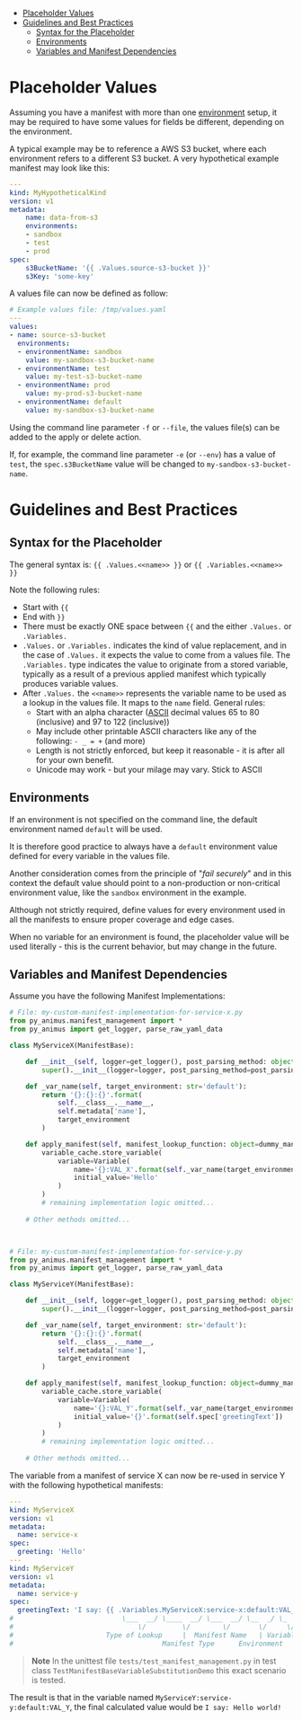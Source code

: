 
- [Placeholder Values](#placeholder-values)
- [Guidelines and Best Practices](#guidelines-and-best-practices)
  - [Syntax for the Placeholder](#syntax-for-the-placeholder)
  - [Environments](#environments)
  - [Variables and Manifest Dependencies](#variables-and-manifest-dependencies)


# Placeholder Values

Assuming you have a manifest with more than one [environment](target_environments.md) setup, it may be required to have some values for fields be different, depending on the environment.

A typical example may be to reference a AWS S3 bucket, where each environment refers to a different S3 bucket. A very hypothetical example manifest may look like this:

```yaml
---
kind: MyHypotheticalKind
version: v1
metadata:
    name: data-from-s3
    environments:
    - sandbox
    - test
    - prod
spec:
    s3BucketName: '{{ .Values.source-s3-bucket }}'
    s3Key: 'some-key'
```

A values file can now be defined as follow:

```yaml
# Example values file: /tmp/values.yaml
---
values:
- name: source-s3-bucket 
  environments:
  - environmentName: sandbox
    value: my-sandbox-s3-bucket-name
  - environmentName: test
    value: my-test-s3-bucket-name
  - environmentName: prod
    value: my-prod-s3-bucket-name
  - environmentName: default
    value: my-sandbox-s3-bucket-name
```

Using the command line parameter `-f` or `--file`, the values file(s) can be added to the apply or delete action. 

If, for example, the command line parameter `-e` (or `--env`) has a value of `test`, the `spec.s3BucketName` value will be changed to `my-sandbox-s3-bucket-name`.

# Guidelines and Best Practices

## Syntax for the Placeholder

The general syntax is: `{{ .Values.<<name>> }}` or `{{ .Variables.<<name>> }}`

Note the following rules:

* Start with `{{`
* End with `}}`
* There must be exactly ONE space between `{{` and the either `.Values.` or `.Variables.`
* `.Values.` or `.Variables.` indicates the kind of value replacement, and in the case of `.Values.` it expects the value to come from a values file. The `.Variables.` type indicates the value to originate from a stored variable, typically as a result of a previous applied manifest which typically produces variable values. 
* After `.Values.` the `<<name>>` represents the variable name to be used as a lookup in the values file. It maps to the `name` field. General rules:
    * Start with an alpha character ([ASCII](https://en.wikipedia.org/wiki/ASCII) decimal values 65 to 80 (inclusive) and 97 to 122 (inclusive))
    * May include other printable ASCII characters like any of the following: `- _ = +` (and more)
    * Length is not strictly enforced, but keep it reasonable - it is after all for your own benefit.
    * Unicode may work - but your milage may vary. Stick to ASCII

## Environments

If an environment is not specified on the command line, the default environment named `default` will be used.

It is therefore good practice to always have a `default` environment value defined for every variable in the values file. 

Another consideration comes from the principle of "_fail securely_" and in this context the default value should point to a non-production or non-critical environment value, like the `sandbox` environment in the example.

Although not strictly required, define values for every environment used in all the manifests to ensure proper coverage and edge cases.

When no variable for an environment is found, the placeholder value will be used literally - this is the current behavior, but may change in the future.

## Variables and Manifest Dependencies

Assume you have the following Manifest Implementations:

```python
# File: my-custom-manifest-implementation-for-service-x.py
from py_animus.manifest_management import *
from py_animus import get_logger, parse_raw_yaml_data

class MyServiceX(ManifestBase):

    def __init__(self, logger=get_logger(), post_parsing_method: object = my_post_parsing_method, version: str='v1', supported_versions: tuple=('v1',)):
        super().__init__(logger=logger, post_parsing_method=post_parsing_method, version=version, supported_versions=supported_versions)

    def _var_name(self, target_environment: str='default'):
        return '{}:{}:{}'.format(
            self.__class__.__name__,
            self.metadata['name'],
            target_environment
        )

    def apply_manifest(self, manifest_lookup_function: object=dummy_manifest_lookup_function, variable_cache: VariableCache=VariableCache(), increment_exec_counter: bool=False, target_environment: str='default', value_placeholders: ValuePlaceHolders=ValuePlaceHolders()):
        variable_cache.store_variable(
            variable=Variable(
                name='{}:VAL_X'.format(self._var_name(target_environment=target_environment)), 
                initial_value='Hello'
            )
        )
        # remaining implementation logic omitted...
    
    # Other methods omitted...



# File: my-custom-manifest-implementation-for-service-y.py
from py_animus.manifest_management import *
from py_animus import get_logger, parse_raw_yaml_data

class MyServiceY(ManifestBase):

    def __init__(self, logger=get_logger(), post_parsing_method: object = my_post_parsing_method, version: str='v1', supported_versions: tuple=('v1',)):
        super().__init__(logger=logger, post_parsing_method=post_parsing_method, version=version, supported_versions=supported_versions)

    def _var_name(self, target_environment: str='default'):
        return '{}:{}:{}'.format(
            self.__class__.__name__,
            self.metadata['name'],
            target_environment
        )

    def apply_manifest(self, manifest_lookup_function: object=dummy_manifest_lookup_function, variable_cache: VariableCache=VariableCache(), increment_exec_counter: bool=False, target_environment: str='default', value_placeholders: ValuePlaceHolders=ValuePlaceHolders()):
        variable_cache.store_variable(
            variable=Variable(
                name='{}:VAL_Y'.format(self._var_name(target_environment=target_environment)), 
                initial_value='{}'.format(self.spec['greetingText'])
            )
        )
        # remaining implementation logic omitted...
    
    # Other methods omitted...
```

The variable from a manifest of service X can now be re-used in service Y with the following hypothetical manifests:

```yaml
---
kind: MyServiceX
version: v1
metadata:
  name: service-x
spec:
  greeting: 'Hello'
---
kind: MyServiceY
version: v1
metadata:
  name: service-y
spec:
  greetingText: 'I say: {{ .Variables.MyServiceX:service-x:default:VAL_X }} world!'
#                           \___  __/ \____  __/ \___  __/ \__  _/ \_  _/
#                               \/         \/        \/       \/     \/
#                       Type of Lookup     |  Manifest Name   | Variable Name
#                                     Manifest Type      Environment
```

> **Note**
> In the unittest file `tests/test_manifest_management.py` in test class `TestManifestBaseVariableSubstitutionDemo` this exact scenario is tested.

The result is that in the variable named `MyServiceY:service-y:default:VAL_Y`, the final calculated value would be `I say: Hello world!`
